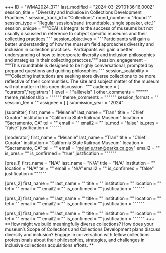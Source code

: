 +++
ID = "WMA2024_371"
last_modified = "2024-03-29T01:36:16.000Z"
session_title = "Diversity and Inclusion in Collections Development Practices "
session_track_id = "Collections"
round_number = "Round 1"
session_type = "Regular session/panel (roundtable, single speaker, etc.)"
session_unique = """DEAI is integral to the success of museums but not usually discussed in reference to subject specific museums and their collecting practices."""
session_objectives = """Participants will gain a better understanding of how the museum field approaches diversity and inclusion in collection practices. 
Participants will gain a better understanding of how to incorporate diversity and inclusion philosophies and strategies in their collecting practices."""
session_engagement = """This roundtable is designed to be highly conversational, prompted by prepared questions and guiding philosophies."""
session_scalability = """Collecting institutions are seeking more diverse collections to be more reflective of their communities. The size and subject matter of the museum will not matter in this open discussion. 
"""
audience = [ "curators","registrars" ]
level = [ "alllevels" ]
other_comments = """"""
theme_relationship = """"""
theme_comments = """"""
session_format = ""
session_fee = ""
assignee = [  ]
submission_year = "2024"

[submitter]
first_name = "Melanie"
last_name = "Tran"
title = "Chief Curator"
institution = "California State Railroad Museum"
location = "Sacramento, CA"
tel = ""
email = ""
email2 = ""
is_mod = "false"
is_pres = "false"
justification = """"""

[moderator]
first_name = "Melanie"
last_name = "Tran"
title = "Chief Curator"
institution = "California State Railroad Museum"
location = "Sacramento, CA"
tel = ""
email = "melanie.tran@parks.ca.gov"
email2 = ""
is_pres = ""
is_confirmed = "true"
justification = """"""

[pres_1]
first_name = "N/A"
last_name = "N/A"
title = "N/A"
institution = ""
location = "N/A"
tel = ""
email = "N/A"
email2 = ""
is_confirmed = "false"
justification = """"""

[pres_2]
first_name = ""
last_name = ""
title = ""
institution = ""
location = ""
tel = ""
email = ""
email2 = ""
is_confirmed = ""
justification = """"""

[pres_3]
first_name = ""
last_name = ""
title = ""
institution = ""
location = ""
tel = ""
email = ""
email2 = ""
is_confirmed = ""
justification = """"""

[pres_4]
first_name = ""
last_name = ""
title = ""
institution = ""
location = ""
tel = ""
email = ""
email2 = ""
is_confirmed = ""
justification = """"""
+++
**How might we build meaningfully diverse collections? How does your museum’s Scope of Collections and Collections Development plans discuss diversity and inclusion? Engage in conversation with fellow collections professionals about their philosophies, strategies, and challenges in inclusive collections acquisitions efforts. ** 
